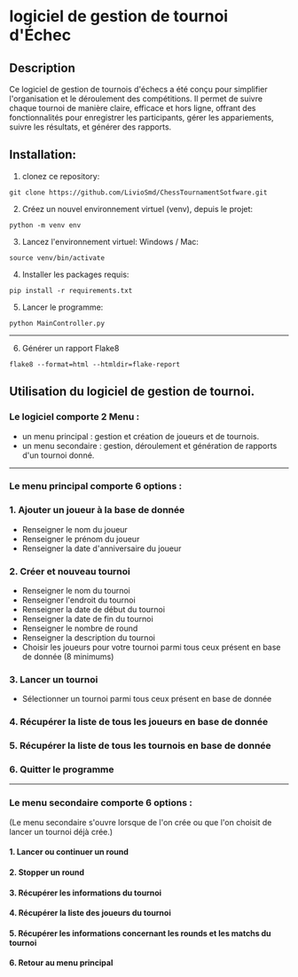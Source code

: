 # logiciel de gestion de tournoi d'Échec

## Description
Ce logiciel de gestion de tournois d'échecs a été conçu pour simplifier l'organisation et le déroulement des compétitions. Il permet de suivre chaque tournoi de manière claire, efficace et hors ligne, offrant des fonctionnalités pour enregistrer les participants, gérer les appariements, suivre les résultats, et générer des rapports.

## Installation:
1. clonez ce repository:
```
git clone https://github.com/LivioSmd/ChessTournamentSotfware.git
```
2. Créez un nouvel environnement virtuel (venv), depuis le projet:
```
python -m venv env
```
3. Lancez l'environnement virtuel:
Windows / Mac:
```
source venv/bin/activate
```

4. Installer les packages requis:
```
pip install -r requirements.txt
```

5. Lancer le programme:
```
python MainController.py
```
---
6. Générer un rapport Flake8
```
flake8 --format=html --htmldir=flake-report
```


## Utilisation du logiciel de gestion de tournoi.
### Le logiciel comporte 2 Menu : 
- un menu principal : gestion et création de joueurs et de tournois.
- un menu secondaire : gestion, déroulement et génération de rapports d'un tournoi donné.

---
### Le menu principal comporte 6 options :
### 1. Ajouter un joueur à la base de donnée
- Renseigner le nom du joueur
- Renseigner le prénom du joueur
- Renseigner la date d'anniversaire du joueur
### 2. Créer et nouveau tournoi
- Renseigner le nom du tournoi
- Renseigner l'endroit du tournoi
- Renseigner la date de début du tournoi
- Renseigner la date de fin du tournoi
- Renseigner le nombre de round
- Renseigner la description du tournoi
- Choisir les joueurs pour votre tournoi parmi tous ceux présent en base de donnée (8 minimums)
### 3. Lancer un tournoi
- Sélectionner un tournoi parmi tous ceux présent en base de donnée
### 4. Récupérer la liste de tous les joueurs en base de donnée
### 5. Récupérer la liste de tous les tournois en base de donnée
### 6. Quitter le programme

---
### Le menu secondaire comporte 6 options :
(Le menu secondaire s'ouvre lorsque de l'on crée ou que l'on choisit de lancer un tournoi déjà crée.)

#### 1. Lancer ou continuer un round
#### 2. Stopper un round
#### 3. Récupérer les informations du tournoi
#### 4. Récupérer la liste des joueurs du tournoi
#### 5. Récupérer les informations concernant les rounds et les matchs du tournoi
#### 6. Retour au menu principal
